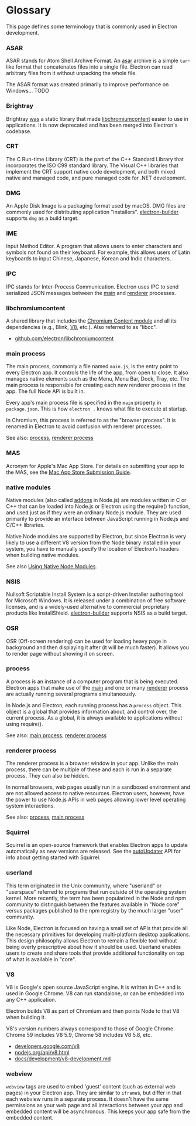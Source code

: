 # Glossary

This page defines some terminology that is commonly used in Electron development.

### ASAR

ASAR stands for Atom Shell Archive Format. An [asar][asar] archive is a simple
`tar`-like format that concatenates files into a single file. Electron can read
arbitrary files from it without unpacking the whole file.

The ASAR format was created primarily to improve performance on Windows... TODO

### Brightray

Brightray [was](https://github.com/electron-archive/brightray) a static library 
that made [libchromiumcontent] easier to use in applications. It is now 
deprecated and has been merged into Electron's codebase.

### CRT

The C Run-time Library (CRT) is the part of the C++ Standard Library that 
incorporates the ISO C99 standard library. The Visual C++ libraries that 
implement the CRT support native code development, and both mixed native and 
managed code, and pure managed code for .NET development.

### DMG

An Apple Disk Image is a packaging format used by macOS. DMG files are
commonly used for distributing application "installers". [electron-builder]
supports `dmg` as a build target.

### IME

Input Method Editor. A program that allows users to enter characters and 
symbols not found on their keyboard. For example, this allows users of Latin 
keyboards to input Chinese, Japanese, Korean and Indic characters.

### IPC

IPC stands for Inter-Process Communication. Electron uses IPC to send
serialized JSON messages between the [main] and [renderer] processes.

### libchromiumcontent

A shared library that includes the [Chromium Content module] and all its
dependencies (e.g., Blink, [V8], etc.). Also referred to as "libcc".

- [github.com/electron/libchromiumcontent](https://github.com/electron/libchromiumcontent)

### main process

The main process, commonly a file named `main.js`, is the entry point to every
Electron app. It controls the life of the app, from open to close. It also
manages native elements such as the Menu, Menu Bar, Dock, Tray, etc.  The
main process is responsible for creating each new renderer process in the app.
The full Node API is built in.

Every app's main process file is specified in the `main` property in
`package.json`. This is how `electron .` knows what file to execute at startup.

In Chromium, this process is referred to as the "browser process". It is
renamed in Electron to avoid confusion with renderer processes.

See also: [process](#process), [renderer process](#renderer-process)

### MAS

Acronym for Apple's Mac App Store. For details on submitting your app to the
MAS, see the [Mac App Store Submission Guide].

### native modules

Native modules (also called [addons] in
Node.js) are modules written in C or C++ that can be loaded into Node.js or
Electron using the require() function, and used just as if they were an
ordinary Node.js module. They are used primarily to provide an interface
between JavaScript running in Node.js and C/C++ libraries.

Native Node modules are supported by Electron, but since Electron is very
likely to use a different V8 version from the Node binary installed in your
system, you have to manually specify the location of Electron’s headers when
building native modules.

See also [Using Native Node Modules].

### NSIS

Nullsoft Scriptable Install System is a script-driven Installer
authoring tool for Microsoft Windows. It is released under a combination of
free software licenses, and is a widely-used alternative to commercial
proprietary products like InstallShield. [electron-builder] supports NSIS
as a build target.

### OSR

OSR (Off-screen rendering) can be used for loading heavy page in 
background and then displaying it after (it will be much faster). 
It allows you to render page without showing it on screen.

### process

A process is an instance of a computer program that is being executed. Electron
apps that make use of the [main] and one or many [renderer] process are
actually running several programs simultaneously.

In Node.js and Electron, each running process has a `process` object. This
object is a global that provides information about, and control over, the
current process. As a global, it is always available to applications without
using require().

See also: [main process](#main-process), [renderer process](#renderer-process)

### renderer process

The renderer process is a browser window in your app. Unlike the main process,
there can be multiple of these and each is run in a separate process.
They can also be hidden.

In normal browsers, web pages usually run in a sandboxed environment and are not
allowed access to native resources. Electron users, however, have the power to
use Node.js APIs in web pages allowing lower level operating system
interactions.

See also: [process](#process), [main process](#main-process)

### Squirrel

Squirrel is an open-source framework that enables Electron apps to update
automatically as new versions are released. See the [autoUpdater] API for
info about getting started with Squirrel.

### userland

This term originated in the Unix community, where "userland" or "userspace"
referred to programs that run outside of the operating system kernel. More
recently, the term has been popularized in the Node and npm community to
distinguish between the features available in "Node core" versus packages
published to the npm registry by the much larger "user" community.

Like Node, Electron is focused on having a small set of APIs that provide
all the necessary primitives for developing multi-platform desktop applications.
This design philosophy allows Electron to remain a flexible tool without being
overly prescriptive about how it should be used. Userland enables users to
create and share tools that provide additional functionality on top of what is
available in "core".

### V8

V8 is Google's open source JavaScript engine. It is written in C++ and is
used in Google Chrome. V8 can run standalone, or can be embedded into any C++ application.

Electron builds V8 as part of Chromium and then points Node to that V8 when 
building it.

V8's version numbers always correspond to those of Google Chrome. Chrome 59 
includes V8 5.9, Chrome 58 includes V8 5.8, etc.

- [developers.google.com/v8](https://developers.google.com/v8)
- [nodejs.org/api/v8.html](https://nodejs.org/api/v8.html)
- [docs/development/v8-development.md](development/v8-development.md)

### webview

`webview` tags are used to embed 'guest' content (such as external web pages) in
your Electron app. They are similar to `iframe`s, but differ in that each
webview runs in a separate process. It doesn't have the same
permissions as your web page and all interactions between your app and
embedded content will be asynchronous. This keeps your app safe from the
embedded content.

[addons]: https://nodejs.org/api/addons.html
[asar]: https://github.com/electron/asar
[autoUpdater]: api/auto-updater.md
[Chromium Content module]: https://www.chromium.org/developers/content-module
[electron-builder]: https://github.com/electron-userland/electron-builder
[libchromiumcontent]: #libchromiumcontent
[Mac App Store Submission Guide]: tutorial/mac-app-store-submission-guide.md
[main]: #main-process
[renderer]: #renderer-process
[userland]: #userland
[Using Native Node Modules]: tutorial/using-native-node-modules.md
[V8]: #v8
